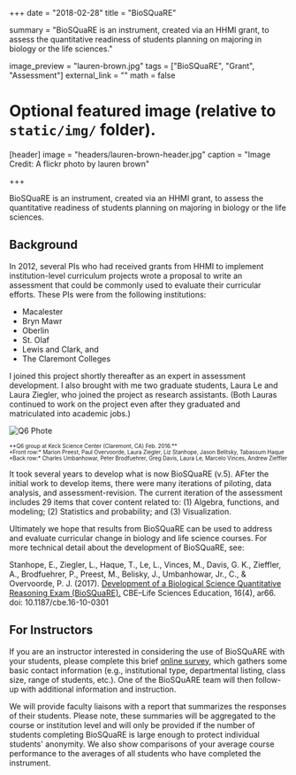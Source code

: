 +++
date = "2018-02-28"
title = "BioSQuaRE"

summary = "BioSQuaRE is an instrument, created via an HHMI grant, to assess the quantitative readiness of students planning on majoring in biology or the life sciences."

image_preview = "lauren-brown.jpg"
tags = ["BioSQuaRE", "Grant", "Assessment"]
external_link = ""
math = false

# Optional featured image (relative to `static/img/` folder).
[header]
image = "headers/lauren-brown-header.jpg"
caption = "Image Credit: A flickr photo by lauren brown"

+++


BioSQuaRE is an instrument, created via an HHMI grant, to assess the quantitative readiness of students planning on majoring in biology or the life sciences.

## Background

In 2012, several PIs who had received grants from HHMI to implement institution-level curriculum projects wrote a proposal to write an assessment that could be commonly used to evaluate their curricular efforts. These PIs were from the following institutions:

- Macalester
- Bryn Mawr
- Oberlin
- St. Olaf
- Lewis and Clark, and 
- The Claremont Colleges

I joined this project shortly thereafter as an expert in assessment development. I also brought with me two graduate students, Laura Le and Laura Ziegler, who joined the project as research assistants. (Both Lauras continued to work on the project even after they graduated and matriculated into academic jobs.)


![Q6 Phote](https://d2ihvqrbsd9p9p.cloudfront.net/contentAsset/image/19329a63-3049-4a0a-889f-3ef2fc9d18e0/fileAsset/inode/d71404c4-d89c-4547-8232-cd236fc4fd80/filter/Resize,Jpeg/jpeg_q/85/resize_w/1080)
<p style="font-size:70%;">**Q6 group at Keck Science Center (Claremont, CA) Feb. 2016.**<br />*Front row:* Marion Preest, Paul Overvoorde, Laura Ziegler, Liz Stanhope, Jason Belitsky, Tabassum Haque<br />*Back row:* Charles Umbanhowar, Peter Brodfuehrer, Greg Davis, Laura Le, Marcelo Vinces, Andrew Zieffler</p>


It took several years to develop what is now BioSQuaRE (v.5). AFter the initial work to develop items, there were many iterations of piloting, data analysis, and assessment-revision. The current iteration of the assessment includes 29 items that cover content related to: (1) Algebra, functions, and modeling; (2) Statistics and probability; and (3) Visualization.

Ultimately we hope that results from BioSQuaRE can be used to address and evaluate curricular change in biology and life science courses. For more technical detail about the development of BioSQuaRE, see:

Stanhope, E., Ziegler, L., Haque, T., Le, L., Vinces, M., Davis, G. K., Zieffler, A., Brodfuehrer, P., Preest, M., Belisky, J., Umbanhowar, Jr., C., &amp; Overvoorde, P. J. (2017). [Development of a Biological Science Quantitative Reasoning Exam (BioSQuaRE).](https://www.ncbi.nlm.nih.gov/pubmed/29196427) CBE–Life Sciences Education, 16(4), ar66. doi: 10.1187/cbe.16-10-0301


## For Instructors

If you are an instructor interested in considering the use of BioSQuARE with your students, please complete this brief [online survey](https://docs.google.com/forms/d/e/1FAIpQLSevIoHPbU3CQSX2Jal3QTbudNU1rvAfj_evNyK1TOkWNj0UZw/viewform?usp=sf_link), which gathers some basic contact information (e.g., institutional type, departmental listing, class size, range of students, etc.). One of the BioSQuARE team will then follow-up with additional information and instruction.

We will provide faculty liaisons with a report that summarizes the responses of their students. Please note, these summaries will be aggregated to the course or institution level and will only be provided if the number of students completing BioSQuaRE is large enough to protect individual students' anonymity. We also show comparisons of your average course performance to the averages of all students who have completed the instrument.
